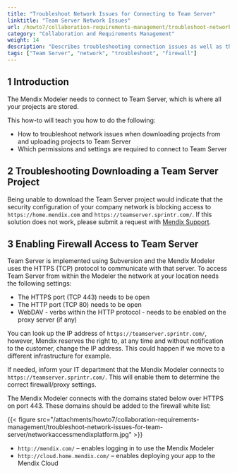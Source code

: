 ```yaml
---
title: "Troubleshoot Network Issues for Connecting to Team Server"
linktitle: "Team Server Network Issues"
url: /howto7/collaboration-requirements-management/troubleshoot-network-issues-for-team-server/
category: "Collaboration and Requirements Management"
weight: 14
description: "Describes troubleshooting connection issues as well as the permissions and settings required to connect to Team Server."
tags: ["Team Server", "network", "troubleshoot", "firewall"]
---
```


## 1 Introduction

The Mendix Modeler needs to connect to Team Server, which is where all your projects are stored.

This how-to will teach you how to do the following:

* How to troubleshoot network issues when downloading projects from and uploading projects to Team Server
* Which permissions and settings are required to connect to Team Server

## 2 Troubleshooting Downloading a Team Server Project

Being unable to download the Team Server project would indicate that the security configuration of your company network is blocking access to `https://home.mendix.com` and `https://teamserver.sprintr.com/`. If this solution does not work, please submit a request with [Mendix Support](https://support.mendix.com/).

## 3 Enabling Firewall Access to Team Server

Team Server is implemented using Subversion and the Mendix Modeler uses the HTTPS (TCP) protocol to communicate with that server. To access Team Server from within the Modeler the network at your location needs the following settings:

* The HTTPS port (TCP 443) needs to be open
* The HTTP port (TCP 80) needs to be open
* WebDAV - verbs within the HTTP protocol - needs to be enabled on the proxy server (if any)

You can look up the IP address of `https://teamserver.sprintr.com/`, however, Mendix reserves the right to, at any time and without notification to the customer, change the IP address. This could happen if we move to a different infrastructure for example.

If needed, inform your IT department that the Mendix Modeler connects to `https://teamserver.sprintr.com/`. This will enable them to determine the correct firewall/proxy settings.

The Mendix Modeler connects with the domains stated below over HTTPS on port 443. These domains should be added to the firewall white list:

{{< figure src="/attachments/howto7/collaboration-requirements-management/troubleshoot-network-issues-for-team-server/networkaccessmendixplatform.jpg" >}}

* `http://mendix.com/` – enables logging in to use the Mendix Modeler
* `http://cloud.home.mendix.com/` – enables deploying your app to the Mendix Cloud
